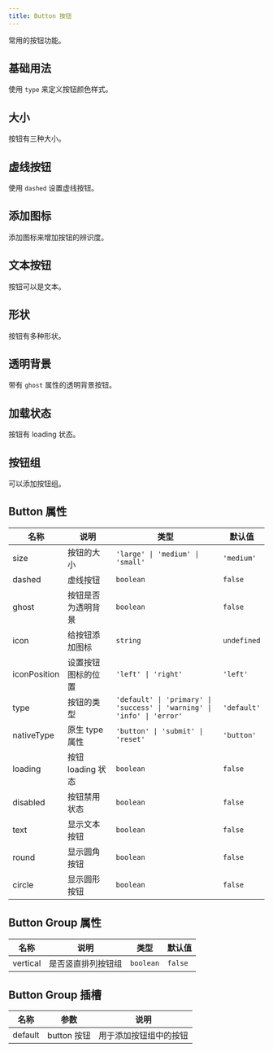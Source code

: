 ```yaml
---
title: Button 按钮
---
```


常用的按钮功能。

## 基础用法

使用 `type` 来定义按钮颜色样式。

<Example demo-class="button-demo" :code="ButtonBase" />

## 大小

按钮有三种大小。

<Example demo-class="button-demo" :code="ButtonSize" />

## 虚线按钮

使用 `dashed` 设置虚线按钮。

<Example demo-class="button-demo" :code="ButtonDashed" />

## 添加图标

添加图标来增加按钮的辨识度。

<Example demo-class="button-demo" :code="ButtonIcon" />

## 文本按钮

按钮可以是文本。

<Example demo-class="button-demo" :code="ButtonText" />

## 形状

按钮有多种形状。

<Example demo-class="button-demo" :code="ButtonShape" />

## 透明背景

带有 `ghost` 属性的透明背景按钮。

<Example demo-class="button-demo" :code="ButtonGhost" />

## 加载状态

按钮有 loading 状态。

<Example demo-class="button-demo" :code="ButtonLoading" />

## 按钮组

可以添加按钮组。

<Example demo-class="button-demo-group" :code="ButtonGroup" />

## Button 属性

| 名称         | 说明               | 类型                                                         | 默认值      |
| ------------ | ------------------ | ------------------------------------------------------------ | ----------- |
| size         | 按钮的大小         | `'large' \| 'medium' \| 'small'`                             | `'medium'`  |
| dashed       | 虚线按钮           | `boolean`                                                    | `false`     |
| ghost        | 按钮是否为透明背景 | `boolean`                                                    | `false`     |
| icon         | 给按钮添加图标     | `string`                                                     | `undefined` |
| iconPosition | 设置按钮图标的位置 | `'left' \| 'right' `                                         | `'left'`    |
| type         | 按钮的类型         | `'default' \| 'primary' \| 'success' \| 'warning' \| 'info' \| 'error'` | `'default'` |
| nativeType   | 原生 type 属性     | `'button' \| 'submit' \| 'reset'`                            | `'button'`  |
| loading      | 按钮 loading 状态  | `boolean`                                                    | `false`     |
| disabled     | 按钮禁用状态       | `boolean`                                                    | `false`     |
| text         | 显示文本按钮       | `boolean`                                                    | `false`     |
| round        | 显示圆角按钮       | `boolean`                                                    | `false`     |
| circle       | 显示圆形按钮       | `boolean`                                                    | `false`     |

## Button Group 属性

| 名称     | 说明               | 类型      | 默认值  |
| -------- | ------------------ | --------- | ------- |
| vertical | 是否竖直排列按钮组 | `boolean` | `false` |

## Button Group 插槽

| 名称    | 参数        | 说明                   |
| ------- | ----------- | ---------------------- |
| default | button 按钮 | 用于添加按钮组中的按钮 |



<script setup lang="ts">
import * as ButtonBase from '~src/example/button/base.vue'
import * as ButtonIcon from '~src/example/button/icon.vue'
import * as ButtonLoading from '~src/example/button/loading.vue'
import * as ButtonSize from '~src/example/button/size.vue'
import * as ButtonShape from '~src/example/button/shape.vue'
import * as ButtonText from '~src/example/button/text.vue'
import * as ButtonDashed from '~src/example/button/dashed.vue'
import * as ButtonGhost from '~src/example/button/ghost.vue'
import * as ButtonGroup from '~src/example/button/group.vue'
</script>

<style lang="stylus">
.button-demo
  display flex
  align-items flex-end
  flex-wrap wrap
  .tu-button
    margin-right 10px
.button-demo-group
  .tu-button-group
    margin-right 10px

</style>

